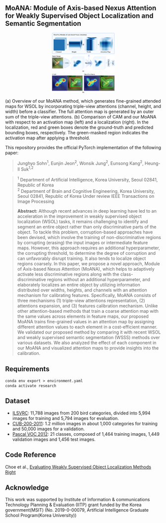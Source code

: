 ## MoANA: Module of Axis-based Nexus Attention for Weakly Supervised Object Localization and Semantic Segmentation  
<p align="center"><img width="40%" src="figure1.png" /></p>
(a) Overview of our MoANA method, which generates fine-grained attended maps for WSOL by incorporating triple-view attentions (channel, height, and width) before a classifier. The full attention map is generated by an outer sum of the triple-view attentions.
(b) Comparison of CAM and our MoANA with respect to an activation map (left) and a localization (right). In the localization, red and green boxes denote the ground-truth and predicted bounding boxes, respectively. The green-masked region indicates the activation map after applying a threshold.

This repository provides the official PyTorch implementation of the following paper:
> Junghyo Sohn<sup>1</sup>, Eunjin Jeon<sup>2</sup>, Wonsik Jung<sup>2</sup>, Eunsong Kang<sup>2</sup>, Heung-Il Suk<sup>1,2</sup>

> <sup>1</sup> Department of Artificial Intelligence, Korea University, Seoul 02841, Republic of Korea  
> <sup>2</sup> Department of Brain and Cognitive Engineering, Korea University, Seoul 02841, Republic of Korea
> Under review IEEE Transactions on Image Processing
> 
> **Abstract:** Although recent advances in deep learning have led to an acceleration in the improvement in weakly supervised object localization (WSOL) tasks, it remains challenging to identify and segment an entire object rather than only discriminative parts of the object. To tackle this problem, corruption-based approaches have been devised, which involve the training of non-discriminative regions by corrupting (erasing) the input images or intermediate feature maps. However, this approach requires an additional hyperparameter, the corrupting threshold, to determine the degree of corruption and can unfavorably disrupt training. It also tends to localize object regions coarsely. In this paper, we propose a novel approach, Module of Axis-based Nexus Attention (MoANA), which helps to adaptively activate less discriminative regions along with the class-discriminative regions without an additional hyperparameter, and elaborately localizes an entire object by utilizing information distributed over widths, heights, and channels with an attention mechanism for calibrating features. Specifically, MoANA consists of three mechanisms (1) triple-view attentions representation, (2) attentions expansion, and  (3) features calibration mechanism. Unlike other attention-based methods that train a coarse attention map with the same values across elements in feature maps, our proposed MoANA trains fine-grained values in an attention map by assigning different attention values to each element in a cost-efficient manner. We validated our proposed method by comparing it with recent WSOL and weakly supervised semantic segmentation (WSSS) methods over various datasets. We also analyzed the effect of each component in our MoANA and visualized attention maps to provide insights into the calibration.

## Requirements
```
conda env export > environment.yaml
conda activate research
```

## Dataset

- [ILSVRC](http://www.image-net.org/): 11,788 images from 200 bird categories, divided into 5,994 images for training and 5,794 images for evaluation.
- [CUB-200-2011](http://www.vision.caltech.edu/visipedia/CUB-200-2011.html): 1.2 million images in about 1,000 categories for training and 50,000 images for a validation.
- [Pascal VOC 2012](http://host.robots.ox.ac.uk/pascal/VOC/voc2012/): 21 classes, composed of 1,464 training images, 1,449 validation images and 1,456 test images.

## Code Reference

Choe et al., [Evaluating Weakly Supervised Object Localization Methods Right](https://github.com/clovaai/wsolevaluation)

## Acknowledge

This work was supported by Institute of Information & communications Technology Planning & Evaluation (IITP) grant funded by the Korea government(MSIT) (No. 2019-0-00079, Artificial Intelligence Graduate School Program(Korea University))
